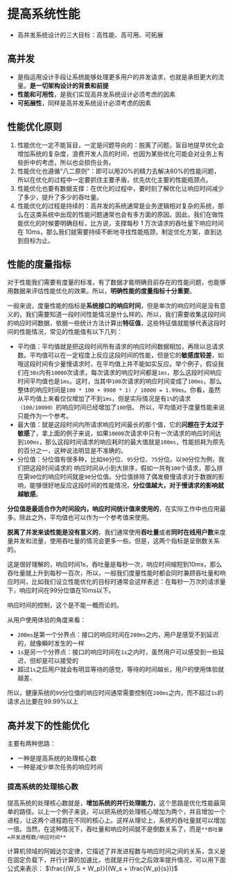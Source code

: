 # 提高系统性能

- 高并发系统设计的三大目标：高性能、高可用、可拓展

## 高并发

- 是指运用设计手段让系统能够处理更多用户的并发请求，也就是承担更大的流量。**是一切架构设计的背景和前提**
- **性能和可用性**，是我们实现高并发系统设计必须考虑的因素
- **可拓展性**，同样是高并发系统设计必须考虑的因素

## 性能优化原则

1. 性能优化一定不能盲目，一定是问题导向的：脱离了问题，盲目地提早优化会增加系统的复杂度，浪费开发人员的时间，也因为某些优化可能会对业务上有些折中的考虑，所以也会损伤业务。
2. 性能优化也遵循“八二原则”：即可以用20%的精力去解决80%的性能问题，所以在优化的过程中一定要抓住主要矛盾，优先优化主要的性能瓶颈点。
3. 性能优化也要有数据支撑：在优化的过程中，要时刻了解优化让响应时间减少了多少，提升了多少的吞吐量。
4. 性能优化的过程是持续的：高并发的系统通常是业务逻辑相对复杂的系统，那么在这类系统中出现的性能问题通常也会有多方面的原因。因此，我们在做性能优化的时候要明确目标，比方说，支撑每秒 1 万次请求的吞吐量下响应时间在 10ms，那么我们就需要持续不断地寻找性能瓶颈，制定优化方案，直到达到目标为止。

## 性能的度量指标

对于性能我们需要有度量的标准，有了数据才能明确目前存在的性能问题，也能够用数据来评估性能优化的效果。所以，**明确性能的度量指标十分重要**。

一般来说，度量性能的指标是**系统接口的响应时间**，但是单次的响应时间是没有意义的，我们需要知道一段时间性能情况是什么样的。所以，我们需要收集这段时间的响应时间数据，依据一些统计方法计算出**特征值**，这些特征值就能够代表这段时间的性能情况，常见的性能值有以下几列：

- 平均值：平均值就是把这段时间所有请求的响应时间数据相加，再除以总请求数。平均值可以在一定程度上反应这段时间的性能，但是它的**敏感度较差**，如哦这段时间有少量慢请求时，在平均值上并不能如实反应。举个例子，假设我们在`30s`内有`10000`次请求，每次请求的响应时间都是`1ms`，那么这段时间响应时间平均值也是`1ms`。这时，当其中`100`次请求的响应时间变成了`100ms`，那么整体的响应时间是`100 * 100 + 9900 * 1) / 10000 = 1.99ms`。你看，虽然从平均值上来看仅仅增加了不到`1ms`，但是实际情况是有`1%`的请求`（100/10000）`的响应时间已经增加了`100`倍。 所以，平均值对于度量性能来说只能作为一个参考。
- 最大值：就是这段时间内所请求响应时间最长的那个值，它的**问题在于太过于敏感**了，拿上面的例子来说，如果`10000`次请求中只有一次请求的响应时间达到`100ms`，那么这段时间请求的响应耗时的最大值就是`100ms`，性能损耗为原先的百分之一，这种说法明显是不准确的。
- 分位值：分位值有很多种，比如`90`分位、`95`分位、`75`分位。以`90`分位为例，我们把这段时间请求的 响应时间从小到大排序，假如一共有`100`个请求，那么排在第`90`位的响应时间就是`90`分位值。分位值排除了偶发极慢请求对于数据的影响，能够很好地反应这段时间的性能情况，**分位值越大，对于慢请求的影响就越敏感**。

**分位值是最适合作为时间段内，响应时间统计值来使用的**，在实际工作中也应用最多。除此之外，平均值也可以作为一个参考值来使用。

**脱离了并发来谈性能是没有意义的**，我们通常使用**吞吐量**或者**同时在线用户数**来度量并发和流量，使用吞吐量的情况会更多一些。但是，这两个指标是呈倒数关系的。

这是很好理解的，响应时间1s，吞吐量是每秒一次，响应时间缩短到10ms，那么吞吐量就上升到每秒一百次，所以，一般我们度量性能时都会同时兼顾吞吐量和响应时间，比如我们设立性能优化的目标时通常会这样表述：在每秒一万次的请求量下，响应时间在99分位值在10ms以下。

响应时间的控制，这个是不能一概而论的。

从用户使用体验的角度来看：

- `200ms`是第一个分界点：接口的响应时间在`200ms`之内，用户是感受不到延迟的，就像瞬时发生的一样
- `1s`是另一个分界点：接口的响应时间在`1s`之内时，虽然用户可以感受到一些延迟，但却是可以接受的
- 超过`1s`之后用户就会有明显等待的感觉，等待的时间越长，用户的使用体验就越差、

所以，健康系统的`99`分位值的响应时间通常需要控制在`200ms`之内，而不超过`1s`的请求占比要在99.99%以上

## 高并发下的性能优化

主要有两种思路：

- 一种是提高系统的处理核心数
- 一种是减少单次任务的响应时间

### 提高系统的处理核心数

提高系统的处理核心数就是，**增加系统的并行处理能力**，这个思路是优化性能最简单的路径。以上一个例子来说，可以把系统的处理核心增加为两个，并且增加一个进程，让这两个进程跑在不同的核心上。这样从理论上，系统的吞吐量就可以增加一倍。当然，在这种情况下，吞吐量和响应时间就不是倒数关系了，而是`**吞吐量=并发进程数/响应时间**`

计算机领域的阿姆达尔定律，它描述了并发进程数与响应时间之间的关系，含义是在固定负载下，并行计算的加速比，也就是并行化之后效率提升情况，可以用下面公式来表示： $\frac{(W_S + W_p)}{(W_s + \frac{W_p}{s})}$
